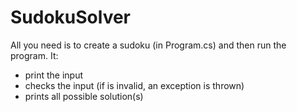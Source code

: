 # SudokuSolver

All you need is to create a sudoku (in Program.cs) and then run the program.
It:
* print the input
* checks the input (if is invalid, an exception is thrown)
* prints all possible solution(s)
